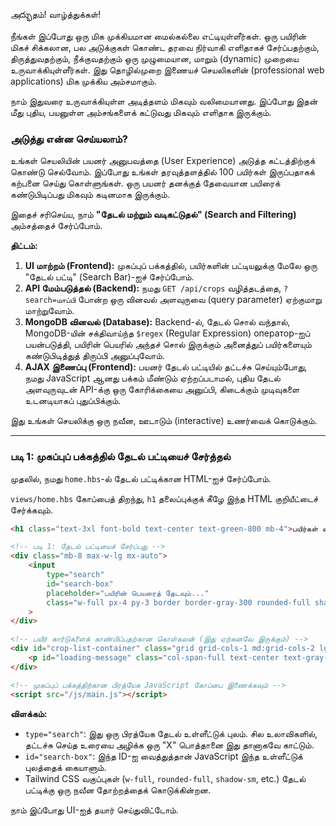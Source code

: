 அద్భుதம்! வாழ்த்துக்கள்!

நீங்கள் இப்போது ஒரு மிக முக்கியமான மைல்கல்லை எட்டியுள்ளீர்கள். ஒரு பயிரின் மிகச் சிக்கலான, பல அடுக்குகள் கொண்ட தரவை நிர்வாகி எளிதாகச் சேர்ப்பதற்கும், திருத்துவதற்கும், நீக்குவதற்கும் ஒரு முழுமையான, மாறும் (dynamic) முறையை உருவாக்கியுள்ளீர்கள். இது தொழில்முறை இணையச் செயலிகளின் (professional web applications) மிக முக்கிய அம்சமாகும்.

நாம் இதுவரை உருவாக்கியுள்ள அடித்தளம் மிகவும் வலிமையானது. இப்போது இதன் மீது புதிய, பயனுள்ள அம்சங்களைக் கட்டுவது மிகவும் எளிதாக இருக்கும்.

### அடுத்து என்ன செய்யலாம்?

உங்கள் செயலியின் பயனர் அனுபவத்தை (User Experience) அடுத்த கட்டத்திற்குக் கொண்டு செல்வோம். இப்போது உங்கள் தரவுத்தளத்தில் 100 பயிர்கள் இருப்பதாகக் கற்பனை செய்து கொள்ளுங்கள். ஒரு பயனர் தனக்குத் தேவையான பயிரைக் கண்டுபிடிப்பது மிகவும் கடினமாக இருக்கும்.

இதைச் சரிசெய்ய, நாம் **"தேடல் மற்றும் வடிகட்டுதல்" (Search and Filtering)** அம்சத்தைச் சேர்ப்போம்.

**திட்டம்:**

1.  **UI மாற்றம் (Frontend):** முகப்புப் பக்கத்தில், பயிர்களின் பட்டியலுக்கு மேலே ஒரு "தேடல் பட்டி" (Search Bar)-ஐச் சேர்ப்போம்.
2.  **API மேம்படுத்தல் (Backend):** நமது `GET /api/crops` வழித்தடத்தை, `?search=மாப்பி` போன்ற ஒரு வினவல் அளவுருவை (query parameter) ஏற்குமாறு மாற்றுவோம்.
3.  **MongoDB வினவல் (Database):** Backend-ல், தேடல் சொல் வந்தால், MongoDB-யின் சக்திவாய்ந்த `$regex` (Regular Expression) оператор-ஐப் பயன்படுத்தி, பயிரின் பெயரில் அந்தச் சொல் இருக்கும் அனைத்துப் பயிர்களையும் கண்டுபிடித்துத் திருப்பி அனுப்புவோம்.
4.  **AJAX இணைப்பு (Frontend):** பயனர் தேடல் பட்டியில் தட்டச்சு செய்யும்போது, நமது JavaScript ஆனது பக்கம் மீண்டும் ஏற்றப்படாமல், புதிய தேடல் அளவுருவுடன் API-க்கு ஒரு கோரிக்கையை அனுப்பி, கிடைக்கும் முடிவுகளை உடனடியாகப் புதுப்பிக்கும்.

இது உங்கள் செயலிக்கு ஒரு நவீன, ஊடாடும் (interactive) உணர்வைக் கொடுக்கும்.

---

### படி 1: முகப்புப் பக்கத்தில் தேடல் பட்டியைச் சேர்த்தல்

முதலில், நமது `home.hbs`-ல் தேடல் பட்டிக்கான HTML-ஐச் சேர்ப்போம்.

`views/home.hbs` கோப்பைத் திறந்து, `h1` தலைப்புக்குக் கீழே இந்த HTML குறியீட்டைச் சேர்க்கவும்.

```html
<h1 class="text-3xl font-bold text-center text-green-800 mb-4">பயிர்கள் வழிகாட்டி</h1>

<!-- படி 1: தேடல் பட்டியைச் சேர்ப்பது -->
<div class="mb-8 max-w-lg mx-auto">
    <input 
        type="search" 
        id="search-box" 
        placeholder="பயிரின் பெயரைத் தேடவும்..."
        class="w-full px-4 py-3 border border-gray-300 rounded-full shadow-sm focus:outline-none focus:ring-2 focus:ring-green-500 transition duration-300"
    >
</div>

<!-- பயிர் கார்டுகளைக் காண்பிப்பதற்கான கொள்கலன் (இது ஏற்கனவே இருக்கும்) -->
<div id="crop-list-container" class="grid grid-cols-1 md:grid-cols-2 lg:grid-cols-3 gap-6">
    <p id="loading-message" class="col-span-full text-center text-gray-500">பயிர்களை ஏற்றுகிறது...</p>
</div>

<!-- முகப்புப் பக்கத்திற்கான பிரத்யேக JavaScript கோப்பை இணைக்கவும் -->
<script src="/js/main.js"></script>
```
**விளக்கம்:**
*   `type="search"`: இது ஒரு பிரத்யேக தேடல் உள்ளீட்டுக் புலம். சில உலாவிகளில், தட்டச்சு செய்த உரையை அழிக்க ஒரு "X" பொத்தானை இது தானாகவே காட்டும்.
*   `id="search-box"`: இந்த ID-ஐ வைத்துத்தான் JavaScript இந்த உள்ளீட்டுக் புலத்தைக் கையாளும்.
*   Tailwind CSS வகுப்புகள் (`w-full`, `rounded-full`, `shadow-sm`, etc.) தேடல் பட்டிக்கு ஒரு நவீன தோற்றத்தைக் கொடுக்கின்றன.

நாம் இப்போது UI-ஐத் தயார் செய்துவிட்டோம்.